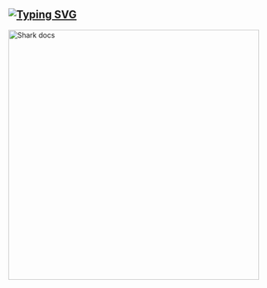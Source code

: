 ## [![Typing SVG](https://readme-typing-svg.herokuapp.com?font=Rockstar-ExtraBold&color=F33A6A&lines=𝞖𝞘+𝙁𝞒𝞘𝞢𝞜𝘿𝙎.;𝙿𝙾𝚆𝙴𝚁𝙳+𝙱𝚈:+𝚁𝙴𝙳+𝙳𝚁𝙰𝙶𝙾𝙽+𝚃𝙴𝙰𝙼;ℂ𝕣𝕖𝕒𝕥𝕖𝕕+𝕓𝕪:+𝙆.𝙋𝙧𝙖𝙗𝙝𝙖𝙨𝙝𝙖;EveloCode)](http://www.reddragon.uf.uk.eu.org/)

<img alt="Shark docs" height="500" src="https://i.imgur.com/fjI1fbR.jpg">

